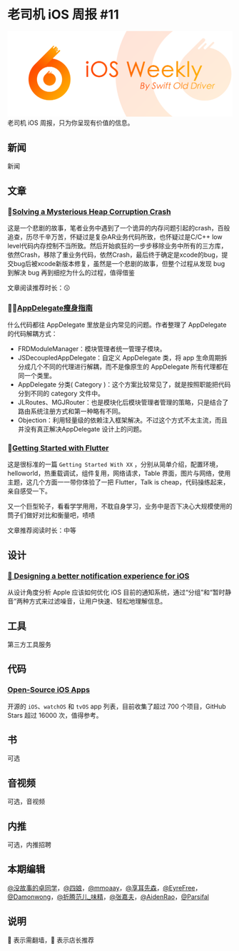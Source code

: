 # 老司机 iOS 周报 #11

![ios-weekly](../assets/ios-weekly.png)
老司机 iOS 周报，只为你呈现有价值的信息。

## 新闻

新闻


## 文章

### 🛀[Solving a Mysterious Heap Corruption Crash](https://topologyeyewear.github.io/engineering-blog/2018/03/07/heap_corruption/)
这是一个悲剧的故事，笔者业务中遇到了一个诡异的内存问题引起的crash，百般追查，历尽千辛万苦，怀疑过是复杂AR业务代码所致，也怀疑过是C/C++ low level代码内存控制不当所致。然后开始疯狂的一步步移除业务中所有的三方库，依然Crash，移除了重业务代码，依然Crash，最后终于确定是xcode的bug，提交bug后被xcode新版本修复，虽然是一个悲剧的故事，但整个过程从发现 bug 到解决 bug 再到细挖为什么的过程，值得借鉴

文章阅读推荐时长：😗 

### 🌟🚽[AppDelegate瘦身指南](http://kyson.cn/index.php/archives/105/) 

什么代码都往 AppDelegate 里放是业内常见的问题。作者整理了 AppDelegate 的代码解耦方式：
- FRDModuleManager：模块管理者统一管理子模块。
- JSDecoupledAppDelegate：自定义 AppDelegate 类，将 app 生命周期拆分成几个不同的代理进行解耦，而不是像原生的 AppDelegate 所有代理都在同一个类里。
- AppDelegate 分类( Category )：这个方案比较常见了，就是按照职能把代码分到不同的 category 文件中。
- JLRoutes、MGJRouter：也是模块化后模块管理者管理的策略，只是结合了路由系统注册方式和第一种略有不同。
- Objection：利用轻量级的依赖注入框架解决。不过这个方式不太主流，而且并没有真正解决AppDelegate 设计上的问题。

### 🚬[Getting Started with Flutter](https://www.raywenderlich.com/188257/getting-started-with-flutter) 

这是很标准的一篇 `Getting Started With XX` ，分别从简单介绍，配置环境，helloworld，热重载调试，组件复用，网络请求，Table 界面，图片与网络，使用主题，这几个方面一一带你体验了一把 Flutter，Talk is cheap，代码操练起来，亲自感受一下。

又一个巨型轮子，看看学学用用，不耽自身学习，业务中是否下决心大规模使用的筒子们做好对比和衡量吧，啧啧

文章推荐阅读时长：中等


## 设计

### [🚧 Designing a better notification experience for iOS](https://uxdesign.cc/designing-a-better-notification-experience-for-ios-def1df8e89e8) 

从设计角度分析 Apple 应该如何优化 iOS 目前的通知系统，通过“分组”和“暂时静音”两种方式来过滤噪音，让用户快速、轻松地理解信息。

## 工具

第三方工具服务

## 代码

### [Open-Source iOS Apps](https://github.com/dkhamsing/open-source-ios-apps)

开源的 `iOS`、`watchOS` 和 `tvOS` app 列表，目前收集了超过 700 个项目，GitHub Stars 超过 16000 次，值得参考。

## 书

可选

## 音视频

可选，音视频

## 内推

可选，内推招聘

## 本期编辑

[@没故事的卓同学](https://weibo.com/1926303682/profile)，[@四娘](https://kemchenj.github.io)，[@mmoaay](https://weibo.com/u/1302422271)，[@享耳先森](https://github.com/iblacksun)，[@EyreFree](https://weibo.com/eyrefree777)，[@Damonwong](https://weibo.com/damonone)，[@折腾范儿_味精](http://weibo.com/agvicking)，[@张嘉夫](https://weibo.com/2949394297)，[@AidenRao](https://weibo.com/AidenRao)，[@Parsifal](https://weibo.com/parsifalchang)

## 说明

🚧 表示需翻墙，🌟 表示店长推荐
